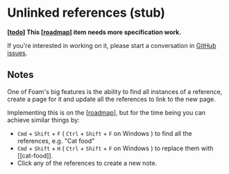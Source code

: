 # Unlinked references (stub)

**[[todo]] This [[roadmap]] item needs more specification work.**

If you're interested in working on it, please start a conversation in [GitHub issues](https://github.com/foambubble/foam/issues).

## Notes

One of Foam's big features is the ability to find all instances of a reference, create a page for it and update all the references to link to the new page.

Implementing this is on the [[roadmap]], but for the time being you can achieve similar things by:

- `Cmd` + `Shift` + `F` ( `Ctrl` + `Shift` + `F` on Windows ) to find all the references, e.g. "Cat food"
- `Cmd` + `Shift` + `H` ( `Ctrl` + `Shift` + `F` on Windows ) to replace them with [[cat-food]].
- Click any of the references to create a new note.

[//begin]: # "Autogenerated link references for markdown compatibility"
[todo]: todo "Todo"
[roadmap]: roadmap "Roadmap"
[//end]: # "Autogenerated link references"
